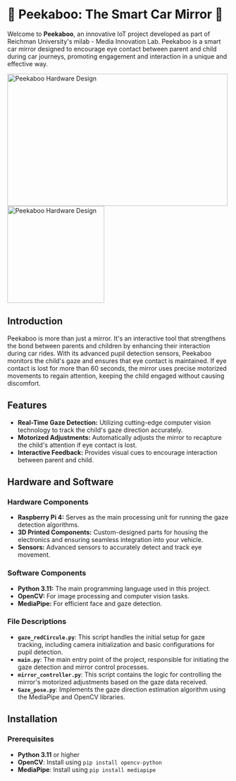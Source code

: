 # 🚗 Peekaboo: The Smart Car Mirror 🚗

Welcome to **Peekaboo**, an innovative IoT project developed as part of Reichman University's milab - Media Innovation Lab. Peekaboo is a smart car mirror designed to encourage eye contact between parent and child during car journeys, promoting engagement and interaction in a unique and effective way.



  <img src="https://github.com/user-attachments/assets/68f32f41-488e-4e5c-bce9-e091206a9ce3" alt="Peekaboo Hardware Design" width="500" height="300=0">


  <img src="https://github.com/user-attachments/assets/abf26227-2d8a-40fc-bcce-8d8a29d534ea" alt="Peekaboo Hardware Design" width="220" height="220">





## Introduction

Peekaboo is more than just a mirror. It's an interactive tool that strengthens the bond between parents and children by enhancing their interaction during car rides. With its advanced pupil detection sensors, Peekaboo monitors the child's gaze and ensures that eye contact is maintained. If eye contact is lost for more than 60 seconds, the mirror uses precise motorized movements to regain attention, keeping the child engaged without causing discomfort.

## Features

- **Real-Time Gaze Detection:** Utilizing cutting-edge computer vision technology to track the child's gaze direction accurately.
- **Motorized Adjustments:** Automatically adjusts the mirror to recapture the child's attention if eye contact is lost.
- **Interactive Feedback:** Provides visual cues to encourage interaction between parent and child.


## Hardware and Software

### Hardware Components

- **Raspberry Pi 4:** Serves as the main processing unit for running the gaze detection algorithms.
- **3D Printed Components:** Custom-designed parts for housing the electronics and ensuring seamless integration into your vehicle.
- **Sensors:** Advanced sensors to accurately detect and track eye movement.

### Software Components

- **Python 3.11:** The main programming language used in this project.
- **OpenCV:** For image processing and computer vision tasks.
- **MediaPipe:** For efficient face and gaze detection.


### File Descriptions

- **`gaze_redCircule.py`**: This script handles the initial setup for gaze tracking, including camera initialization and basic configurations for pupil detection.
- **`main.py`**: The main entry point of the project, responsible for initiating the gaze detection and mirror control processes.
- **`mirror_controller.py`**: This script contains the logic for controlling the mirror's motorized adjustments based on the gaze data received.
- **`Gaze_pose.py`**: Implements the gaze direction estimation algorithm using the MediaPipe and OpenCV libraries.

## Installation

### Prerequisites

- **Python 3.11** or higher
- **OpenCV**: Install using `pip install opencv-python`
- **MediaPipe**: Install using `pip install mediapipe`



